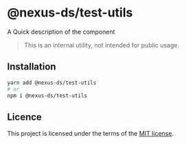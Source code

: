 # @nexus-ds/test-utils

A Quick description of the component

> This is an internal utility, not intended for public usage.

## Installation

```sh
yarn add @nexus-ds/test-utils
# or
npm i @nexus-ds/test-utils
```



## Licence

This project is licensed under the terms of the
[MIT license](https://github.com/NexusDesignSystem/nexus-ds/blob/main/LICENSE).
